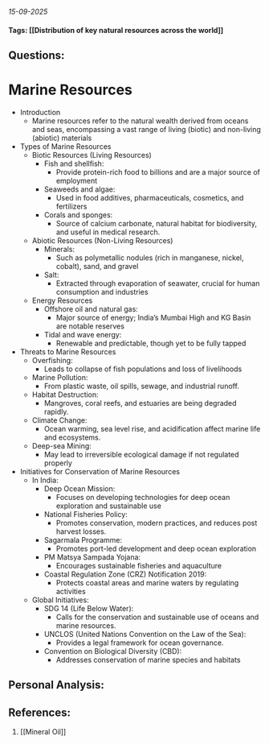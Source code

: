 *15-09-2025*
#### Tags: [[Distribution of key natural resources across the world]]


## Questions:



# Marine Resources

- Introduction
	- Marine resources refer to the natural wealth derived from oceans and seas, encompassing a vast range of living (biotic) and non-living (abiotic) materials
- Types of Marine Resources
	- Biotic Resources (Living Resources)
		- Fish and shellfish: 
			- Provide protein-rich food to billions and are a major source of employment
		- Seaweeds and algae: 
			- Used in food additives, pharmaceuticals, cosmetics, and fertilizers
		- Corals and sponges: 
			- Source of calcium carbonate, natural habitat for biodiversity, and useful in medical research.
	- Abiotic Resources (Non-Living Resources)
		- Minerals: 
			- Such as polymetallic nodules (rich in manganese, nickel, cobalt), sand, and gravel
		- Salt: 
			- Extracted through evaporation of seawater, crucial for human consumption and industries
	- Energy Resources
		- Offshore oil and natural gas: 
			- Major source of energy; India’s Mumbai High and KG Basin are notable reserves
		- Tidal and wave energy: 
			- Renewable and predictable, though yet to be fully tapped
- Threats to Marine Resources
	- Overfishing: 
		- Leads to collapse of fish populations and loss of livelihoods
	- Marine Pollution: 
		- From plastic waste, oil spills, sewage, and industrial runoff.
	- Habitat Destruction: 
		- Mangroves, coral reefs, and estuaries are being degraded rapidly.
	- Climate Change: 
		- Ocean warming, sea level rise, and acidification affect marine life and ecosystems.
	- Deep-sea Mining: 
		- May lead to irreversible ecological damage if not regulated properly
- Initiatives for Conservation of Marine Resources
	- In India:
		- Deep Ocean Mission: 
			- Focuses on developing technologies for deep ocean exploration and sustainable use
		- National Fisheries Policy: 
			- Promotes conservation, modern practices, and reduces post harvest losses.
		- Sagarmala Programme: 
			- Promotes port-led development and deep ocean exploration
		- PM Matsya Sampada Yojana: 
			- Encourages sustainable fisheries and aquaculture
		- Coastal Regulation Zone (CRZ) Notification 2019: 
			- Protects coastal areas and marine waters by regulating activities
	- Global Initiatives:
		- SDG 14 (Life Below Water): 
			- Calls for the conservation and sustainable use of oceans and marine resources.
		- UNCLOS (United Nations Convention on the Law of the Sea): 
			- Provides a legal framework for ocean governance.
		- Convention on Biological Diversity (CBD): 
			- Addresses conservation of marine species and habitats

	




## Personal Analysis:


## References:

1. [[Mineral Oil]]